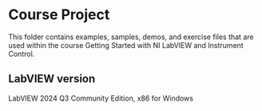 # Course Project

This folder contains examples, samples, demos, and exercise files that are used within the course Getting Started with NI LabVIEW and Instrument Control.

## LabVIEW version

LabVIEW 2024 Q3 Community Edition, x86 for Windows
